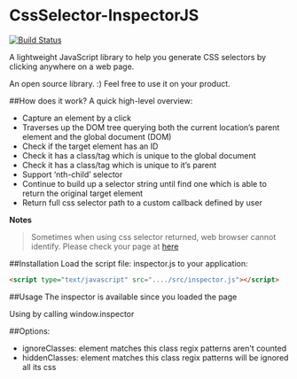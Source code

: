 # CssSelector-InspectorJS

[![Build Status](https://travis-ci.org/nguyendinhtuonguyen/CssSelector-InspectorJS.svg?branch=master)](https://travis-ci.org/nguyendinhtuonguyen/CssSelector-InspectorJS)

A lightweight JavaScript library to help you generate CSS selectors by clicking anywhere on a web page.

An open source library. :) Feel free to use it on your product.


##How does it work?
A quick high-level overview:
- Capture an element by a click
- Traverses up the DOM tree querying both the current location’s parent element and the global document (DOM)
- Check if the target element has an ID
- Check it has a class/tag which is unique to the global document
- Check it has a class/tag which is unique to it’s parent
- Support ‘nth-child’ selector
- Continue to build up a selector string until find one which is able to return the original target element
- Return full css selector path to a custom callback defined by user

**Notes**
> Sometimes when using css selector returned, web browser cannot identify. Please check your page at [here](https://validator.w3.org/)

##Installation
Load the script file: inspector.js to your application:
```html
<script type="text/javascript" src="..../src/inspector.js"></script>
```

##Usage
 The inspector is available since you loaded the page
 
 Using by calling window.inspector
 
##Options:
- ignoreClasses: element matches this class regix patterns aren't counted
- hiddenClasses: element matches this class regix patterns will be ignored all its css
